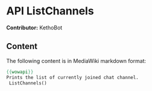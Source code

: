 # API ListChannels

**Contributor:** KethoBot

## Content

The following content is in MediaWiki markdown format:

```mediawiki
{{wowapi}}
Prints the list of currently joined chat channel.
 ListChannels()
```